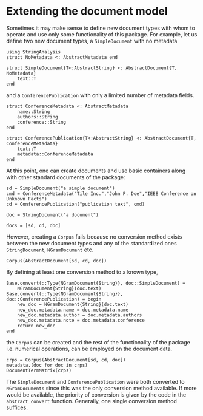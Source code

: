 # Extending the document model

Sometimes it may make sense to define new document types with whom to operate and use only some functionality of this package. For example, let us define two new document types, a `SimpleDocument` with no metadata
```@repl index
using StringAnalysis
struct NoMetadata <: AbstractMetadata end

struct SimpleDocument{T<:AbstractString} <: AbstractDocument{T, NoMetadata}
    text::T
end
```
and a `ConferencePublication` with only a limited number of metadata fields.

```@repl index
struct ConferenceMetadata <: AbstractMetadata
    name::String
    authors::String
    conference::String
end

struct ConferencePublication{T<:AbstractString} <: AbstractDocument{T, ConferenceMetadata}
    text::T
    metadata::ConferenceMetadata
end
```

At this point, one can create documents and use basic containers along with other standard documents of the package:
```@repl index
sd = SimpleDocument("a simple document")
cmd = ConferenceMetadata("Tile Inc.","John P. Doe","IEEE Conference on Unknown Facts")
cd = ConferencePublication("publication text", cmd)

doc = StringDocument("a document")

docs = [sd, cd, doc]
```

However, creating a `Corpus` fails because no conversion method exists between the new document types and any of the standardized ones `StringDocument`, `NGramDocument` etc.
```@repl index
Corpus(AbstractDocument[sd, cd, doc])
```

By defining at least one conversion method to a known type,
```@repl index
Base.convert(::Type{NGramDocument{String}}, doc::SimpleDocument) =
    NGramDocument{String}(doc.text)
Base.convert(::Type{NGramDocument{String}}, doc::ConferencePublication) = begin
    new_doc = NGramDocument{String}(doc.text)
    new_doc.metadata.name = doc.metadata.name
    new_doc.metadata.author = doc.metadata.authors
    new_doc.metadata.note = doc.metadata.conference
    return new_doc
end
```
the `Corpus` can be created and the rest of the functionality of the package i.e. numerical operations, can be employed on the document data.
```@repl index
crps = Corpus(AbstractDocument[sd, cd, doc])
metadata.(doc for doc in crps)
DocumentTermMatrix(crps)
```
The `SimpleDocument` and `ConferencePublication` were both converted to `NGramDocument`s since this was the only conversion method available. If more would be available, the priority of conversion is given by the code in the `abstract_convert` function. Generally, one single conversion method suffices.

